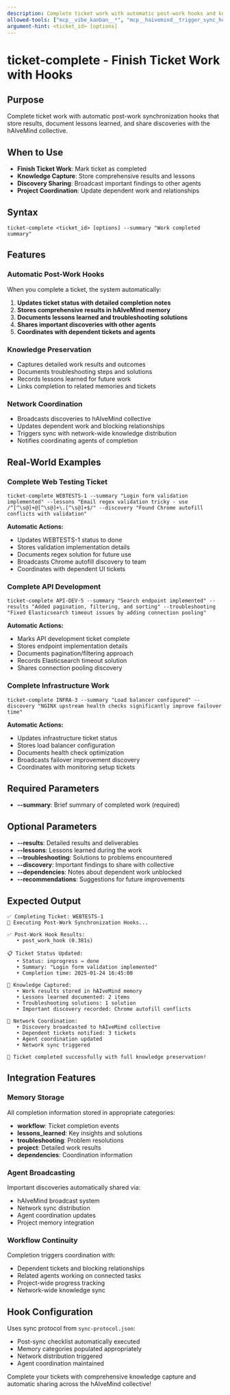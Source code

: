 ```yaml
---
description: Complete ticket work with automatic post-work hooks and knowledge sharing
allowed-tools: ["mcp__vibe_kanban__*", "mcp__haivemind__trigger_sync_hooks", "mcp__haivemind__broadcast_discovery"]
argument-hint: <ticket_id> [options]
---
```


# ticket-complete - Finish Ticket Work with Hooks

## Purpose
Complete ticket work with automatic post-work synchronization hooks that store results, document lessons learned, and share discoveries with the hAIveMind collective.

## When to Use
- **Finish Ticket Work**: Mark ticket as completed
- **Knowledge Capture**: Store comprehensive results and lessons
- **Discovery Sharing**: Broadcast important findings to other agents
- **Project Coordination**: Update dependent work and relationships

## Syntax
```
ticket-complete <ticket_id> [options] --summary "Work completed summary"
```

## Features

### Automatic Post-Work Hooks
When you complete a ticket, the system automatically:
1. **Updates ticket status with detailed completion notes**
2. **Stores comprehensive results in hAIveMind memory**  
3. **Documents lessons learned and troubleshooting solutions**
4. **Shares important discoveries with other agents**
5. **Coordinates with dependent tickets and agents**

### Knowledge Preservation
- Captures detailed work results and outcomes
- Documents troubleshooting steps and solutions
- Records lessons learned for future work
- Links completion to related memories and tickets

### Network Coordination
- Broadcasts discoveries to hAIveMind collective
- Updates dependent work and blocking relationships
- Triggers sync with network-wide knowledge distribution
- Notifies coordinating agents of completion

## Real-World Examples

### Complete Web Testing Ticket
```
ticket-complete WEBTESTS-1 --summary "Login form validation implemented" --lessons "Email regex validation tricky - use /^[^\s@]+@[^\s@]+\.[^\s@]+$/" --discovery "Found Chrome autofill conflicts with validation"
```
**Automatic Actions:**
- Updates WEBTESTS-1 status to done
- Stores validation implementation details
- Documents regex solution for future use
- Broadcasts Chrome autofill discovery to team
- Coordinates with dependent UI tickets

### Complete API Development
```
ticket-complete API-DEV-5 --summary "Search endpoint implemented" --results "Added pagination, filtering, and sorting" --troubleshooting "Fixed Elasticsearch timeout issues by adding connection pooling"
```
**Automatic Actions:**
- Marks API development ticket complete
- Stores endpoint implementation details
- Documents pagination/filtering approach
- Records Elasticsearch timeout solution
- Shares connection pooling discovery

### Complete Infrastructure Work
```
ticket-complete INFRA-3 --summary "Load balancer configured" --discovery "NGINX upstream health checks significantly improve failover time"
```
**Automatic Actions:**
- Updates infrastructure ticket status
- Stores load balancer configuration
- Documents health check optimization
- Broadcasts failover improvement discovery
- Coordinates with monitoring setup tickets

## Required Parameters
- **--summary**: Brief summary of completed work (required)

## Optional Parameters  
- **--results**: Detailed results and deliverables
- **--lessons**: Lessons learned during the work
- **--troubleshooting**: Solutions to problems encountered
- **--discovery**: Important findings to share with collective
- **--dependencies**: Notes about dependent work unblocked
- **--recommendations**: Suggestions for future improvements

## Expected Output
```
✅ Completing Ticket: WEBTESTS-1
🔄 Executing Post-Work Synchronization Hooks...

✅ Post-Work Hook Results:
   • post_work_hook (0.381s)

📋 Ticket Status Updated:
   • Status: inprogress → done
   • Summary: "Login form validation implemented"
   • Completion time: 2025-01-24 16:45:00

🧠 Knowledge Captured:
   • Work results stored in hAIveMind memory
   • Lessons learned documented: 2 items
   • Troubleshooting solutions: 1 solution
   • Important discovery recorded: Chrome autofill conflicts

📡 Network Coordination:
   • Discovery broadcasted to hAIveMind collective
   • Dependent tickets notified: 3 tickets
   • Agent coordination updated
   • Network sync triggered

🎉 Ticket completed successfully with full knowledge preservation!
```

## Integration Features

### Memory Storage
All completion information stored in appropriate categories:
- **workflow**: Ticket completion events
- **lessons_learned**: Key insights and solutions  
- **troubleshooting**: Problem resolutions
- **project**: Detailed work results
- **dependencies**: Coordination information

### Agent Broadcasting
Important discoveries automatically shared via:
- hAIveMind broadcast system
- Network sync distribution
- Agent coordination updates
- Project memory integration

### Workflow Continuity
Completion triggers coordination with:
- Dependent tickets and blocking relationships
- Related agents working on connected tasks
- Project-wide progress tracking
- Network-wide knowledge sync

## Hook Configuration
Uses sync protocol from `sync-protocol.json`:
- Post-sync checklist automatically executed
- Memory categories populated appropriately
- Network distribution triggered
- Agent coordination maintained

Complete your tickets with comprehensive knowledge capture and automatic sharing across the hAIveMind collective!
